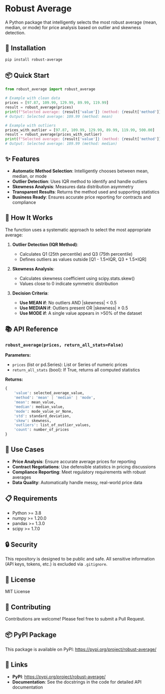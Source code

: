 # Robust Average

A Python package that intelligently selects the most robust average (mean, median, or mode) for price analysis based on outlier and skewness detection.

## 🚀 Installation

```bash
pip install robust-average
```

## 📦 Quick Start

```python
from robust_average import robust_average

# Example with clean data
prices = [97.87, 109.99, 129.99, 89.99, 119.99]
result = robust_average(prices)
print(f"Selected average: {result['value']} (method: {result['method']})")
# Output: Selected average: 109.99 (method: mean)

# Example with outliers
prices_with_outlier = [97.87, 109.99, 129.99, 89.99, 119.99, 500.00]
result = robust_average(prices_with_outlier)
print(f"Selected average: {result['value']} (method: {result['method']})")
# Output: Selected average: 109.99 (method: median)
```

## ✨ Features

- **Automatic Method Selection**: Intelligently chooses between mean, median, or mode
- **Outlier Detection**: Uses IQR method to identify and handle outliers
- **Skewness Analysis**: Measures data distribution asymmetry
- **Transparent Results**: Returns the method used and supporting statistics
- **Business Ready**: Ensures accurate price reporting for contracts and compliance

## 🔧 How It Works

The function uses a systematic approach to select the most appropriate average:

1. **Outlier Detection (IQR Method)**:
   - Calculates Q1 (25th percentile) and Q3 (75th percentile)
   - Defines outliers as values outside [Q1 - 1.5×IQR, Q3 + 1.5×IQR]

2. **Skewness Analysis**:
   - Calculates skewness coefficient using scipy.stats.skew()
   - Values close to 0 indicate symmetric distribution

3. **Decision Criteria**:
   - **Use MEAN if**: No outliers AND |skewness| < 0.5
   - **Use MEDIAN if**: Outliers present OR |skewness| ≥ 0.5
   - **Use MODE if**: A single value appears in >50% of the dataset

## 📚 API Reference

### `robust_average(prices, return_all_stats=False)`

**Parameters:**
- `prices` (list or pd.Series): List or Series of numeric prices
- `return_all_stats` (bool): If True, returns all computed statistics

**Returns:**
```python
{
    'value': selected_average_value,
    'method': 'mean' | 'median' | 'mode',
    'mean': mean_value,
    'median': median_value,
    'mode': mode_value_or_None,
    'std': standard_deviation,
    'skew': skewness,
    'outliers': list_of_outlier_values,
    'count': number_of_prices
}
```

## 💼 Use Cases

- **Price Analysis**: Ensure accurate average prices for reporting
- **Contract Negotiations**: Use defensible statistics in pricing discussions
- **Compliance Reporting**: Meet regulatory requirements with robust averages
- **Data Quality**: Automatically handle messy, real-world price data

## 📋 Requirements

- Python >= 3.8
- numpy >= 1.20.0
- pandas >= 1.3.0
- scipy >= 1.7.0

## 🔒 Security

This repository is designed to be public and safe. All sensitive information (API keys, tokens, etc.) is excluded via `.gitignore`.

## 📄 License

MIT License

## 🤝 Contributing

Contributions are welcome! Please feel free to submit a Pull Request.

## 📦 PyPI Package

This package is available on PyPI: https://pypi.org/project/robust-average/

## 🔗 Links

- **PyPI**: https://pypi.org/project/robust-average/
- **Documentation**: See the docstrings in the code for detailed API documentation

